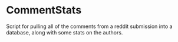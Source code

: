 CommentStats
============

Script for pulling all of the comments from a reddit submission into a database, along with some stats on the authors.
